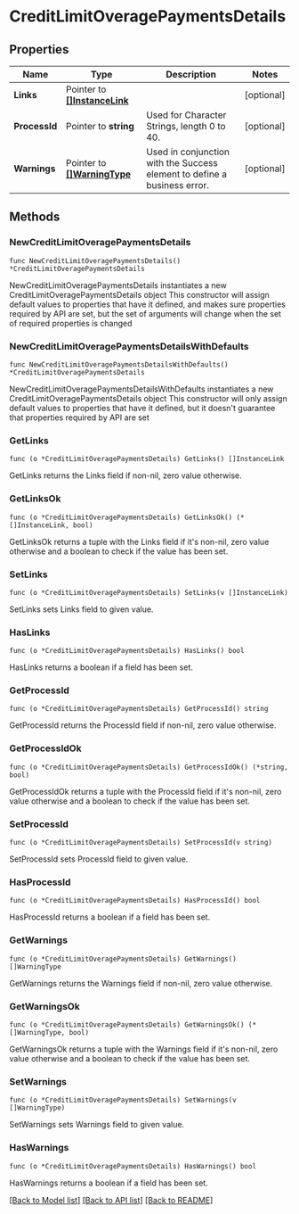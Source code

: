 # CreditLimitOveragePaymentsDetails

## Properties

Name | Type | Description | Notes
------------ | ------------- | ------------- | -------------
**Links** | Pointer to [**[]InstanceLink**](InstanceLink.md) |  | [optional] 
**ProcessId** | Pointer to **string** | Used for Character Strings, length 0 to 40. | [optional] 
**Warnings** | Pointer to [**[]WarningType**](WarningType.md) | Used in conjunction with the Success element to define a business error. | [optional] 

## Methods

### NewCreditLimitOveragePaymentsDetails

`func NewCreditLimitOveragePaymentsDetails() *CreditLimitOveragePaymentsDetails`

NewCreditLimitOveragePaymentsDetails instantiates a new CreditLimitOveragePaymentsDetails object
This constructor will assign default values to properties that have it defined,
and makes sure properties required by API are set, but the set of arguments
will change when the set of required properties is changed

### NewCreditLimitOveragePaymentsDetailsWithDefaults

`func NewCreditLimitOveragePaymentsDetailsWithDefaults() *CreditLimitOveragePaymentsDetails`

NewCreditLimitOveragePaymentsDetailsWithDefaults instantiates a new CreditLimitOveragePaymentsDetails object
This constructor will only assign default values to properties that have it defined,
but it doesn't guarantee that properties required by API are set

### GetLinks

`func (o *CreditLimitOveragePaymentsDetails) GetLinks() []InstanceLink`

GetLinks returns the Links field if non-nil, zero value otherwise.

### GetLinksOk

`func (o *CreditLimitOveragePaymentsDetails) GetLinksOk() (*[]InstanceLink, bool)`

GetLinksOk returns a tuple with the Links field if it's non-nil, zero value otherwise
and a boolean to check if the value has been set.

### SetLinks

`func (o *CreditLimitOveragePaymentsDetails) SetLinks(v []InstanceLink)`

SetLinks sets Links field to given value.

### HasLinks

`func (o *CreditLimitOveragePaymentsDetails) HasLinks() bool`

HasLinks returns a boolean if a field has been set.

### GetProcessId

`func (o *CreditLimitOveragePaymentsDetails) GetProcessId() string`

GetProcessId returns the ProcessId field if non-nil, zero value otherwise.

### GetProcessIdOk

`func (o *CreditLimitOveragePaymentsDetails) GetProcessIdOk() (*string, bool)`

GetProcessIdOk returns a tuple with the ProcessId field if it's non-nil, zero value otherwise
and a boolean to check if the value has been set.

### SetProcessId

`func (o *CreditLimitOveragePaymentsDetails) SetProcessId(v string)`

SetProcessId sets ProcessId field to given value.

### HasProcessId

`func (o *CreditLimitOveragePaymentsDetails) HasProcessId() bool`

HasProcessId returns a boolean if a field has been set.

### GetWarnings

`func (o *CreditLimitOveragePaymentsDetails) GetWarnings() []WarningType`

GetWarnings returns the Warnings field if non-nil, zero value otherwise.

### GetWarningsOk

`func (o *CreditLimitOveragePaymentsDetails) GetWarningsOk() (*[]WarningType, bool)`

GetWarningsOk returns a tuple with the Warnings field if it's non-nil, zero value otherwise
and a boolean to check if the value has been set.

### SetWarnings

`func (o *CreditLimitOveragePaymentsDetails) SetWarnings(v []WarningType)`

SetWarnings sets Warnings field to given value.

### HasWarnings

`func (o *CreditLimitOveragePaymentsDetails) HasWarnings() bool`

HasWarnings returns a boolean if a field has been set.


[[Back to Model list]](../README.md#documentation-for-models) [[Back to API list]](../README.md#documentation-for-api-endpoints) [[Back to README]](../README.md)


